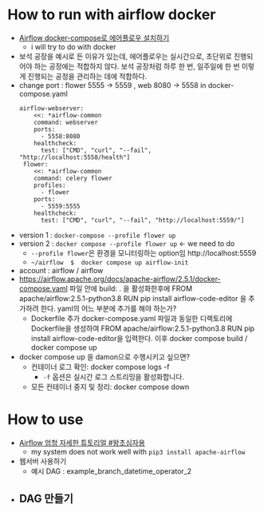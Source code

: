 # How to run with airflow docker
- [Airflow docker-compose로 에어플로우 설치하기](https://velog.io/@sophi_e/Airflow-docker-compose%EB%A1%9C-%EC%97%90%EC%96%B4%ED%94%8C%EB%A1%9C%EC%9A%B0-%EC%84%A4%EC%B9%98%ED%95%98%EA%B8%B0)
  - i will try to do with docker
- 보석 공장을 예시로 든 이유가 있는데, 에어플로우는 실시간으로, 초단위로 진행되어야 하는 공정에는 적합하지 않다. 보석 공장처럼 하루 한 번, 일주일에 한 번 이렇게 진행되는 공정을 관리하는 데에 적합하다.
- change port : flower 5555 -> 5559 , web 8080 -> 5558 in docker-compose.yaml
  ```
  airflow-webserver:
      <<: *airflow-common
      command: webserver
      ports:
        - 5558:8080
      healthcheck:
        test: ["CMD", "curl", "--fail", "http://localhost:5558/health"]
   flower:
      <<: *airflow-common
      command: celery flower
      profiles:
        - flower
      ports:
        - 5559:5555
      healthcheck:
        test: ["CMD", "curl", "--fail", "http://localhost:5559/"]
  ```
- version 1 : ```docker-compose --profile flower up```
- version 2 : ```docker compose --profile flower up``` <- we need to do
  - ```--profile flower```은 환경을 모니터링하는 option임 http://localhost:5559
  - ```~/airflow  $  docker compose up airflow-init```
- account : airflow / airflow
- https://airflow.apache.org/docs/apache-airflow/2.5.1/docker-compose.yaml 파일 안에  build: . 을 활성화한후에 FROM apache/airflow:2.5.1-python3.8 RUN pip install airflow-code-editor 을 추가하려 한다. yaml의 어느 부분에 추가를 해야 하는가?
  - Dockerfile 추가 docker-compose.yaml 파일과 동일한 디렉토리에 Dockerfile을 생성하여 FROM apache/airflow:2.5.1-python3.8 RUN pip install airflow-code-editor을 입력한다.  이후 docker compose build   / docker compose up
- docker compose up 을 damon으로 수행시키고 싶으면?
  - 컨테이너 로그 확인: docker compose logs -f
    - ```-f``` 옵션은 실시간 로그 스트리밍을 활성화합니다.
  - 모든 컨테이너 중지 및 정리: docker compose down

# How to use 
- [Airflow 엄청 자세한 튜토리얼 #왕초심자용](https://velog.io/@clueless_coder/Airflow-%EC%97%84%EC%B2%AD-%EC%9E%90%EC%84%B8%ED%95%9C-%ED%8A%9C%ED%86%A0%EB%A6%AC%EC%96%BC-%EC%99%95%EC%B4%88%EC%8B%AC%EC%9E%90%EC%9A%A9)
  - my system does not work well with ```pip3 install apache-airflow```
- 웹서버 사용하기
  - 예시 DAG : example_branch_datetime_operator_2
- DAG 만들기
  - 
